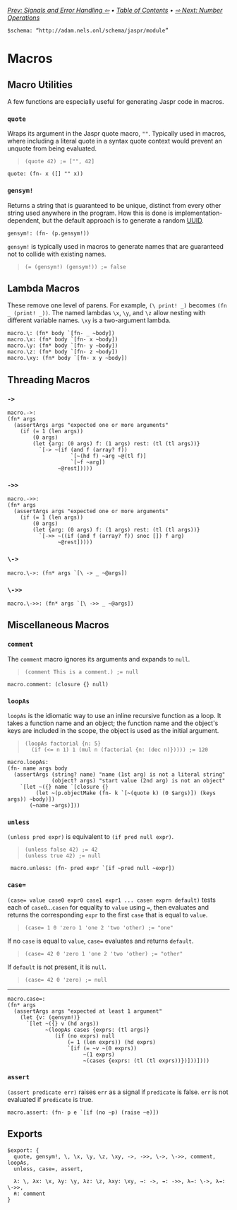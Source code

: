 _[Prev: Signals and Error Handling ⇦](signals-errors.jaspr.md) • [Table of Contents](jaspr.jaspr.md) • [⇨ Next: Number Operations](numbers.jaspr.md)_

    $schema: “http://adam.nels.onl/schema/jaspr/module”

# Macros

## Macro Utilities

A few functions are especially useful for generating Jaspr code in macros.

### `quote`

Wraps its argument in the Jaspr quote macro, `""`. Typically used in macros, where including a literal quote in a syntax quote context would prevent an unquote from being evaluated.

>     (quote 42) ;= ["", 42]

    quote: (fn- x ([] "" x))

### `gensym!`

Returns a string that is guaranteed to be unique, distinct from every other string used anywhere in the program. How this is done is implementation-dependent, but the default approach is to generate a random [UUID][uuid].

    gensym!: (fn- (p.gensym!))

`gensym!` is typically used in macros to generate names that are guaranteed not to collide with existing names.

>     (= (gensym!) (gensym!)) ;= false

[uuid]: https://en.wikipedia.org/wiki/Universally_unique_identifier

## Lambda Macros

These remove one level of parens. For example, `(\ print! _)` becomes `(fn _ (print! _))`. The named lambdas `\x`, `\y`, and `\z` allow nesting with different variable names. `\xy` is a two-argument lambda.

    macro.\: (fn* body `[fn- _ ~body])
    macro.\x: (fn* body `[fn- x ~body])
    macro.\y: (fn* body `[fn- y ~body])
    macro.\z: (fn* body `[fn- z ~body])
    macro.\xy: (fn* body `[fn- x y ~body])

## Threading Macros

### `->`

    macro.->:
    (fn* args
      (assertArgs args "expected one or more arguments"
        (if (= 1 (len args))
            (0 args)
            (let {arg: (0 args) f: (1 args) rest: (tl (tl args))}
              `[-> ~(if (and f (array? f))
                        `[~(hd f) ~arg ~@(tl f)]
                        `[~f ~arg])
                    ~@rest]))))

### `->>`

    macro.->>:
    (fn* args
      (assertArgs args "expected one or more arguments"
        (if (= 1 (len args))
            (0 args)
            (let {arg: (0 args) f: (1 args) rest: (tl (tl args))}
              `[->> ~((if (and f (array? f)) snoc []) f arg)
                    ~@rest]))))

### `\->`

    macro.\->: (fn* args `[\ -> _ ~@args])

### `\->>`

    macro.\->>: (fn* args `[\ ->> _ ~@args])

## Miscellaneous Macros

### `comment`

The `comment` macro ignores its arguments and expands to `null`.

>     (comment This is a comment.) ;= null

    macro.comment: (closure {} null)

### `loopAs`

`loopAs` is the idiomatic way to use an inline recursive function as a loop. It takes a function name and an object; the function name and the object's keys are included in the scope, the object is used as the initial argument.

>     (loopAs factorial {n: 5}
>       (if (<= n 1) 1 (mul n (factorial {n: (dec n)})))) ;= 120

    macro.loopAs:
    (fn- name args body
      (assertArgs (string? name) "name (1st arg) is not a literal string"
                  (object? args) "start value (2nd arg) is not an object"
        `[let ~({} name `[closure {}
             (let ~(p.objectMake (fn- k `[~(quote k) (0 $args)]) (keys args)) ~body)])
           (~name ~args)]))

### `unless`

`(unless pred expr)` is equivalent to `(if pred null expr)`.

>     (unless false 42) ;= 42
>     (unless true 42) ;= null

     macro.unless: (fn- pred expr `[if ~pred null ~expr])

### `case=`

`(case= value case0 expr0 case1 expr1 ... casen exprn default)` tests each of `case0`...`casen` for equality to `value` using `=`, then evaluates and returns the corresponding `expr` to the first `case` that is equal to `value`.

>     (case= 1 0 'zero 1 'one 2 'two 'other) ;= "one"

If no `case` is equal to `value`, `case=` evaluates and returns `default`.

>     (case= 42 0 'zero 1 'one 2 'two 'other) ;= "other"

If `default` is not present, it is `null`.

>     (case= 42 0 'zero) ;= null

---

    macro.case=:
    (fn* args
      (assertArgs args "expected at least 1 argument"
        (let {v: (gensym!)}
          `[let ~({} v (hd args))
                ~(loopAs cases {exprs: (tl args)}
                   (if (no exprs) null
                       (= 1 (len exprs)) (hd exprs)
                       `[if (= ~v ~(0 exprs))
                            ~(1 exprs)
                            ~(cases {exprs: (tl (tl exprs))})]))])))

### `assert`

`(assert predicate err)` raises `err` as a signal if `predicate` is false. `err` is not evaluated if `predicate` is true.

    macro.assert: (fn- p e `[if (no ~p) (raise ~e)])

## Exports

    $export: {
      quote, gensym!, \, \x, \y, \z, \xy, ->, ->>, \->, \->>, comment, loopAs,
      unless, case=, assert,

      λ: \, λx: \x, λy: \y, λz: \z, λxy: \xy, →: ->, ↠: ->>, λ→: \->, λ↠: \->>,
      ⍝: comment
    }

